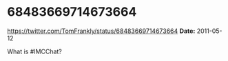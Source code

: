 # 68483669714673664
https://twitter.com/TomFrankly/status/68483669714673664
**Date:** 2011-05-12

What is #IMCChat?
